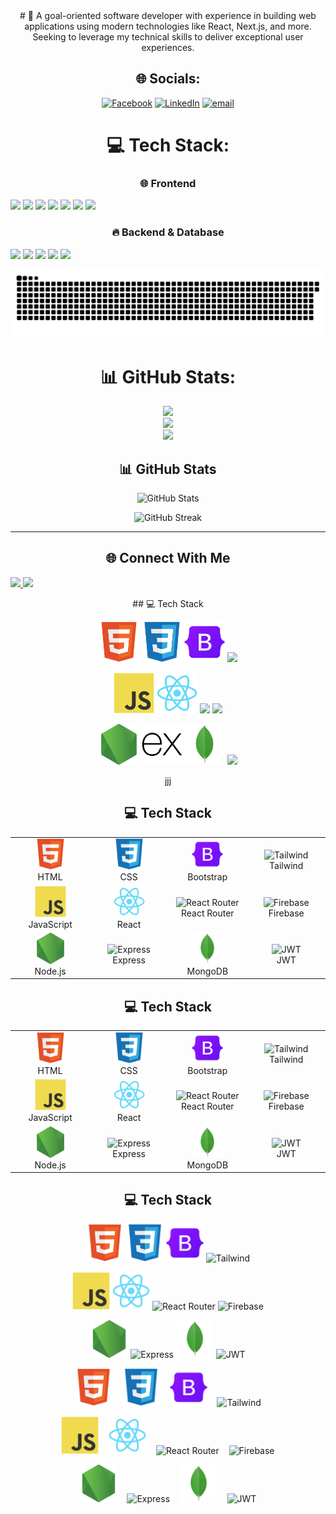 
<div align="center">
 # 💫 
A goal-oriented software developer with experience in building web applications using modern technologies like React, Next.js, and more. Seeking to leverage my technical skills to deliver exceptional user experiences.


## 🌐 Socials:
[![Facebook](https://img.shields.io/badge/Facebook-%231877F2.svg?logo=Facebook&logoColor=white)](https://facebook.com/imtiaz.alkabir) [![LinkedIn](https://img.shields.io/badge/LinkedIn-%230077B5.svg?logo=linkedin&logoColor=white)](https://linkedin.com/in/imtiazalkabir) [![email](https://img.shields.io/badge/Email-D14836?logo=gmail&logoColor=white)](mailto:imtiazalkabir@gmail.com) 

# 💻 Tech Stack:
### 🌐 Frontend
<p align="left">
  <img src="https://img.shields.io/badge/HTML5-E34F26?style=for-the-badge&logo=html5&logoColor=white" />
  <img src="https://img.shields.io/badge/CSS3-1572B6?style=for-the-badge&logo=css3&logoColor=white" />
  <img src="https://img.shields.io/badge/Bootstrap-7952B3?style=for-the-badge&logo=bootstrap&logoColor=white" />
  <img src="https://img.shields.io/badge/Tailwind_CSS-38B2AC?style=for-the-badge&logo=tailwind-css&logoColor=white" />
  <img src="https://img.shields.io/badge/JavaScript-F7DF1E?style=for-the-badge&logo=javascript&logoColor=black" />
  <img src="https://img.shields.io/badge/React-20232A?style=for-the-badge&logo=react&logoColor=61DAFB" />
  <img src="https://img.shields.io/badge/React_Router-CA4245?style=for-the-badge&logo=react-router&logoColor=white" />
</p>

### 🔥 Backend & Database
<p align="left">
  <img src="https://img.shields.io/badge/Node.js-339933?style=for-the-badge&logo=node.js&logoColor=white" />
  <img src="https://img.shields.io/badge/Express.js-000000?style=for-the-badge&logo=express&logoColor=white" />
  <img src="https://img.shields.io/badge/MongoDB-4EA94B?style=for-the-badge&logo=mongodb&logoColor=white" />
  <img src="https://img.shields.io/badge/Firebase-FFCA28?style=for-the-badge&logo=firebase&logoColor=black" />
  <img src="https://img.shields.io/badge/JWT-000000?style=for-the-badge&logo=json-web-tokens&logoColor=white" />
</p>

 <img src="https://raw.githubusercontent.com/imtiaz-al-kabir/imtiaz-al-kabir/output/snake.svg" width = 1500 alt="Snake animation" />
 
# 📊 GitHub Stats:
![](https://github-readme-stats.vercel.app/api?username=imtiaz-al-kabir&theme=dark&hide_border=false&include_all_commits=true&count_private=false)<br/>
![](https://nirzak-streak-stats.vercel.app/?user=imtiaz-al-kabir&theme=dark&hide_border=false)<br/>
![](https://github-readme-stats.vercel.app/api/top-langs/?username=imtiaz-al-kabir&theme=dark&hide_border=false&include_all_commits=true&count_private=false&layout=compact)





## 📊 GitHub Stats
<p align="center">
  <img src="https://github-readme-stats.vercel.app/api?username=imtiaz-al-kabir&show_icons=true&theme=radical" alt="GitHub Stats" />
</p>

<p align="center">
  <img src="https://github-readme-streak-stats.herokuapp.com/?user=imtiaz-al-kabir&theme=radical" alt="GitHub Streak" />
</p>

---

## 🌐 Connect With Me
<p align="left">
  <a href="https://linkedin.com/in/imtiazalkabir" target="_blank">
    <img src="https://img.shields.io/badge/LinkedIn-0A66C2?style=for-the-badge&logo=linkedin&logoColor=white" />
  </a>
  <a href="mailto:imtiazalkabir@gmail.com">
    <img src="https://img.shields.io/badge/Gmail-D14836?style=for-the-badge&logo=gmail&logoColor=white" />
  </a>
</p>
## 💻 Tech Stack

<p align="center">
  <!-- Row 1 -->
  <img src="https://raw.githubusercontent.com/devicons/devicon/master/icons/html5/html5-original.svg" height="65" />
  <img src="https://raw.githubusercontent.com/devicons/devicon/master/icons/css3/css3-original.svg" height="65" />
  <img src="https://raw.githubusercontent.com/devicons/devicon/master/icons/bootstrap/bootstrap-original.svg" height="65" />
  <img src="https://www.vectorlogo.zone/logos/tailwindcss/tailwindcss-icon.svg" height="65" />
</p>

<p align="center">
  <!-- Row 2 -->
  <img src="https://raw.githubusercontent.com/devicons/devicon/master/icons/javascript/javascript-original.svg" height="65" />
  <img src="https://raw.githubusercontent.com/devicons/devicon/master/icons/react/react-original.svg" height="65" />
  <img src="https://raw.githubusercontent.com/remix-run/react-router/main/logo/vertical-mark-color.svg" height="65" />
  <img src="https://www.vectorlogo.zone/logos/firebase/firebase-icon.svg" height="65" />
</p>

<p align="center">
  <!-- Row 3 -->
  <img src="https://raw.githubusercontent.com/devicons/devicon/master/icons/nodejs/nodejs-original.svg" height="65" />
  <img src="https://raw.githubusercontent.com/devicons/devicon/master/icons/express/express-original.svg" height="65" />
  <img src="https://raw.githubusercontent.com/devicons/devicon/master/icons/mongodb/mongodb-original.svg" height="65" />
  <img src="https://cdn.worldvectorlogo.com/logos/jwt-3.svg" height="65" />
</p>



jjj


## 💻 Tech Stack

<table align="center">
  <tr>
    <td align="center" width="120">
      <img src="https://raw.githubusercontent.com/devicons/devicon/master/icons/html5/html5-original.svg" width="50" height="50" alt="HTML" /><br>HTML
    </td>
    <td align="center" width="120">
      <img src="https://raw.githubusercontent.com/devicons/devicon/master/icons/css3/css3-original.svg" width="50" height="50" alt="CSS" /><br>CSS
    </td>
    <td align="center" width="120">
      <img src="https://raw.githubusercontent.com/devicons/devicon/master/icons/bootstrap/bootstrap-original.svg" width="50" height="50" alt="Bootstrap" /><br>Bootstrap
    </td>
    <td align="center" width="120">
      <img src="https://www.vectorlogo.zone/logos/tailwindcss/tailwindcss-icon.svg" width="50" height="50" alt="Tailwind" /><br>Tailwind
    </td>
  </tr>
  <tr>
    <td align="center" width="120">
      <img src="https://raw.githubusercontent.com/devicons/devicon/master/icons/javascript/javascript-original.svg" width="50" height="50" alt="JavaScript" /><br>JavaScript
    </td>
    <td align="center" width="120">
      <img src="https://raw.githubusercontent.com/devicons/devicon/master/icons/react/react-original.svg" width="50" height="50" alt="React" /><br>React
    </td>
    <td align="center" width="120">
      <img src="https://raw.githubusercontent.com/remix-run/react-router/main/logo/vertical-mark-color.svg" width="50" height="50" alt="React Router" /><br>React Router
    </td>
    <td align="center" width="120">
      <img src="https://www.vectorlogo.zone/logos/firebase/firebase-icon.svg" width="50" height="50" alt="Firebase" /><br>Firebase
    </td>
  </tr>
  <tr>
    <td align="center" width="120">
      <img src="https://raw.githubusercontent.com/devicons/devicon/master/icons/nodejs/nodejs-original.svg" width="50" height="50" alt="Node.js" /><br>Node.js
    </td>
    <td align="center" width="120">
      <img src="https://cdn.jsdelivr.net/gh/devicons/devicon/icons/express/express-original.svg" width="50" height="50" alt="Express" /><br>Express
    </td>
    <td align="center" width="120">
      <img src="https://raw.githubusercontent.com/devicons/devicon/master/icons/mongodb/mongodb-original.svg" width="50" height="50" alt="MongoDB" /><br>MongoDB
    </td>
    <td align="center" width="120">
      <img src="https://cdn.worldvectorlogo.com/logos/jwt-3.svg" width="50" height="50" alt="JWT" /><br>JWT
    </td>
  </tr>
</table>



## 💻 Tech Stack

<table align="center">
  <tr>
    <td align="center" width="120">
      <img src="https://raw.githubusercontent.com/devicons/devicon/master/icons/html5/html5-original.svg" width="50" height="50" alt="HTML" /><br>HTML
    </td>
    <td align="center" width="120">
      <img src="https://raw.githubusercontent.com/devicons/devicon/master/icons/css3/css3-original.svg" width="50" height="50" alt="CSS" /><br>CSS
    </td>
    <td align="center" width="120">
      <img src="https://raw.githubusercontent.com/devicons/devicon/master/icons/bootstrap/bootstrap-original.svg" width="50" height="50" alt="Bootstrap" /><br>Bootstrap
    </td>
    <td align="center" width="120">
      <img src="https://www.vectorlogo.zone/logos/tailwindcss/tailwindcss-icon.svg" width="50" height="50" alt="Tailwind" /><br>Tailwind
    </td>
  </tr>
  <tr>
    <td align="center" width="120">
      <img src="https://raw.githubusercontent.com/devicons/devicon/master/icons/javascript/javascript-original.svg" width="50" height="50" alt="JavaScript" /><br>JavaScript
    </td>
    <td align="center" width="120">
      <img src="https://raw.githubusercontent.com/devicons/devicon/master/icons/react/react-original.svg" width="50" height="50" alt="React" /><br>React
    </td>
    <td align="center" width="120">
      <img src="https://cdn.jsdelivr.net/gh/devicons/devicon/icons/reactrouter/reactrouter-original.svg" width="50" height="50" alt="React Router" /><br>React Router
    </td>
    <td align="center" width="120">
      <img src="https://www.vectorlogo.zone/logos/firebase/firebase-icon.svg" width="50" height="50" alt="Firebase" /><br>Firebase
    </td>
  </tr>
  <tr>
    <td align="center" width="120">
      <img src="https://raw.githubusercontent.com/devicons/devicon/master/icons/nodejs/nodejs-original.svg" width="50" height="50" alt="Node.js" /><br>Node.js
    </td>
    <td align="center" width="120">
      <img src="https://cdn.jsdelivr.net/gh/devicons/devicon/icons/express/express-original.svg" width="50" height="50" alt="Express" /><br>Express
    </td>
    <td align="center" width="120">
      <img src="https://raw.githubusercontent.com/devicons/devicon/master/icons/mongodb/mongodb-original.svg" width="50" height="50" alt="MongoDB" /><br>MongoDB
    </td>
    <td align="center" width="120">
      <img src="https://cdn.worldvectorlogo.com/logos/jwt-3.svg" width="50" height="50" alt="JWT" /><br>JWT
    </td>
  </tr>
</table>


## 💻 Tech Stack

<p align="center">
  <img src="https://raw.githubusercontent.com/devicons/devicon/master/icons/html5/html5-original.svg" width="60" alt="HTML" />
  <img src="https://raw.githubusercontent.com/devicons/devicon/master/icons/css3/css3-original.svg" width="60" alt="CSS" />
  <img src="https://raw.githubusercontent.com/devicons/devicon/master/icons/bootstrap/bootstrap-original.svg" width="60" alt="Bootstrap" />
  <img src="https://www.vectorlogo.zone/logos/tailwindcss/tailwindcss-icon.svg" width="60" alt="Tailwind" />
</p>

<p align="center">
  <img src="https://raw.githubusercontent.com/devicons/devicon/master/icons/javascript/javascript-original.svg" width="60" alt="JavaScript" />
  <img src="https://raw.githubusercontent.com/devicons/devicon/master/icons/react/react-original.svg" width="60" alt="React" />
  <img src="https://cdn.jsdelivr.net/gh/devicons/devicon/icons/reactrouter/reactrouter-original.svg" width="60" alt="React Router" />
  <img src="https://www.vectorlogo.zone/logos/firebase/firebase-icon.svg" width="60" alt="Firebase" />
</p>

<p align="center">
  <img src="https://raw.githubusercontent.com/devicons/devicon/master/icons/nodejs/nodejs-original.svg" width="60" alt="Node.js" />
  <img src="https://cdn.jsdelivr.net/gh/devicons/devicon/icons/express/express-original.svg" width="60" alt="Express" />
  <img src="https://raw.githubusercontent.com/devicons/devicon/master/icons/mongodb/mongodb-original.svg" width="60" alt="MongoDB" />
  <img src="https://cdn.worldvectorlogo.com/logos/jwt-3.svg" width="60" alt="JWT" />
</p>








<p align="center">
  <img src="https://raw.githubusercontent.com/devicons/devicon/master/icons/html5/html5-original.svg" width="60" alt="HTML" />&nbsp;&nbsp;&nbsp;
  <img src="https://raw.githubusercontent.com/devicons/devicon/master/icons/css3/css3-original.svg" width="60" alt="CSS" />&nbsp;&nbsp;&nbsp;
  <img src="https://raw.githubusercontent.com/devicons/devicon/master/icons/bootstrap/bootstrap-original.svg" width="60" alt="Bootstrap" />&nbsp;&nbsp;&nbsp;
  <img src="https://www.vectorlogo.zone/logos/tailwindcss/tailwindcss-icon.svg" width="60" alt="Tailwind" />
</p>

<p align="center">
  <img src="https://raw.githubusercontent.com/devicons/devicon/master/icons/javascript/javascript-original.svg" width="60" alt="JavaScript" />&nbsp;&nbsp;&nbsp;
  <img src="https://raw.githubusercontent.com/devicons/devicon/master/icons/react/react-original.svg" width="60" alt="React" />&nbsp;&nbsp;&nbsp;
  <img src="https://cdn.jsdelivr.net/gh/devicons/devicon/icons/reactrouter/reactrouter-original.svg" width="60" alt="React Router" />&nbsp;&nbsp;&nbsp;
  <img src="https://www.vectorlogo.zone/logos/firebase/firebase-icon.svg" width="60" alt="Firebase" />
</p>

<p align="center">
  <img src="https://raw.githubusercontent.com/devicons/devicon/master/icons/nodejs/nodejs-original.svg" width="60" alt="Node.js" />&nbsp;&nbsp;&nbsp;
  <img src="https://cdn.jsdelivr.net/gh/devicons/devicon/icons/express/express-original.svg" width="60" alt="Express" />&nbsp;&nbsp;&nbsp;
  <img src="https://raw.githubusercontent.com/devicons/devicon/master/icons/mongodb/mongodb-original.svg" width="60" alt="MongoDB" />&nbsp;&nbsp;&nbsp;
  <img src="https://cdn.worldvectorlogo.com/logos/jwt-3.svg" width="60" alt="JWT" />
</p>
<!-- Proudly created with GPRM ( https://gprm.itsvg.in ) -->

</div>
















<!-- Proudly created with GPRM ( https://gprm.itsvg.in ) -->
